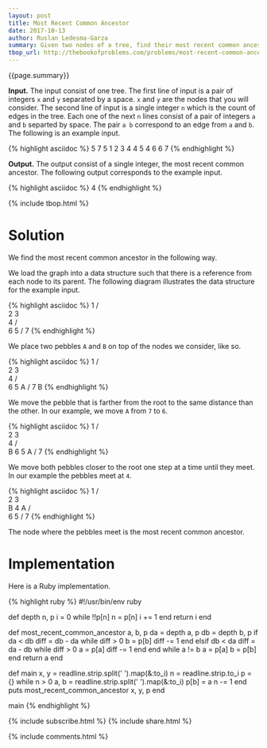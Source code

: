 ```yaml
---
layout: post
title: Most Recent Common Ancestor
date: 2017-10-13
author: Ruslan Ledesma-Garza
summary: Given two nodes of a tree, find their most recent common ancestor.
tbop_url: http://thebookofproblems.com/problems/most-recent-common-ancestor
---
```


{{page.summary}}

**Input.**
The input consist of one tree.  The first line of input is a pair of
integers `x` and `y` separated by a space.  `x` and `y` are the nodes
that you will consider.  The second line of input is a single
integer `n` which is the count of edges in the tree.  Each one of the
next `n` lines consist of a pair of integers `a` and `b` separted by
space. The pair `a b` correspond to an edge from `a` and `b`.  The
following is an example input.

{% highlight asciidoc %}
5 7
5
1 2
3 4
4 5
4 6
6 7
{% endhighlight %}

**Output.**
The output consist of a single integer, the most recent common
ancestor.  The following output corresponds to the example input.

{% highlight asciidoc %}
4
{% endhighlight %}

{% include tbop.html %}

# Solution

We find the most recent common ancestor in the following way.

We load the graph into a data structure such that there is a reference
from each node to its parent.  The following diagram illustrates the
data structure for the example input.

{% highlight asciidoc %}
   1
  / \
 2   3
      \
       4
      / \
     6   5
    /
   7
{% endhighlight %}

We place two pebbles `A` and `B` on top of the nodes we consider, like
so.

{% highlight asciidoc %}
   1
  / \
 2   3
      \
       4
      / \
     6   5 A
    /
   7 B
{% endhighlight %}

We move the pebble that is farther from the root to the same distance
than the other.  In our example, we move `A` from `7` to `6`.

{% highlight asciidoc %}
   1
  / \
 2   3
      \
       4
      / \
   B 6   5 A
    /
   7
{% endhighlight %}

We move both pebbles closer to the root one step at a time until they
meet.  In our example the pebbles meet at `4`.

{% highlight asciidoc %}
   1
  / \
 2   3
      \
     B 4 A
      / \
     6   5
    /
   7
{% endhighlight %}

The node where the pebbles meet is the most recent common ancestor.

# Implementation

Here is a Ruby implementation.

{% highlight ruby %}
#!/usr/bin/env ruby

def depth n, p
  i = 0
  while !!p[n]
    n = p[n]
    i += 1
  end
  return i
end

def most_recent_common_ancestor a, b, p
  da = depth a, p
  db = depth b, p
  if da < db
    diff = db - da
    while diff > 0
      b = p[b]
      diff -= 1
    end
  elsif db < da
    diff = da - db
    while diff > 0
      a = p[a]
      diff -= 1
    end
  end
  while a != b
    a = p[a]
    b = p[b]
  end
  return a
end

def main
  x, y = readline.strip.split(' ').map(&:to_i)
  n = readline.strip.to_i
  p = {}
  while n > 0
    a, b = readline.strip.split(' ').map(&:to_i)
    p[b] = a
    n -= 1
  end
  puts most_recent_common_ancestor x, y, p
end

main
{% endhighlight %}

{% include subscribe.html %}
{% include share.html %}

{% include comments.html %}
